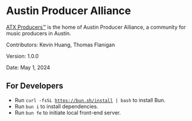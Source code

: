 # Austin Producer Alliance

[ATX Producers™](https://atxproducers.com) is the home of Austin Producer Alliance, a community for music producers in Austin.

Contributors: Kevin Huang, Thomas Flanigan

Version: 1.0.0

Date: May 1, 2024

## For Developers

- Run <code>curl -fsSL https://bun.sh/install | bash</code> to install Bun.
- Run <code>bun i</code> to install dependencies.
- Run <code>bun fe</code> to initiate local front-end server.
